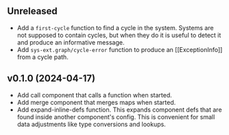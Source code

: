 ## Unreleased

- Add a `first-cycle` function to find a cycle in the system.
  Systems are not supposed to contain cycles, but when they
  do it is useful to detect it and produce an informative
  message.
- Add `sys-ext.graph/cycle-error` function to produce an
  [[ExceptionInfo]] from a cycle path.

## v0.1.0 (2024-04-17)

- Add call component that calls a function when started.
- Add merge component that merges maps when started.
- Add expand-inline-defs function. This expands component defs that
  are found inside another component's config. This is convenient for
  small data adjustments like type conversions and lookups.
